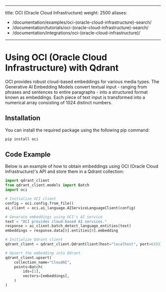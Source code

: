 
---
title: OCI (Oracle Cloud Infrastructure)
weight: 2500
aliases:
  - /documentation/examples/oci-(oracle-cloud-infrastructure)-search/
  - /documentation/tutorials/oci-(oracle-cloud-infrastructure)-search/
  - /documentation/integrations/oci-(oracle-cloud-infrastructure)/ 
---

# Using OCI (Oracle Cloud Infrastructure) with Qdrant 

OCI provides robust cloud-based embeddings for various media types. The Generative AI Embedding Models convert textual input - ranging from phrases and sentences to entire paragraphs - into a structured format known as embeddings. Each piece of text input is transformed into a numerical array consisting of 1024 distinct numbers.

## Installation

You can install the required package using the following pip command:

```bash
pip install oci
```

## Code Example

Below is an example of how to obtain embeddings using OCI (Oracle Cloud Infrastructure)'s API and store them in a Qdrant collection:

```python
import qdrant_client
from qdrant_client.models import Batch
import oci

# Initialize OCI client
config = oci.config.from_file()
ai_client = oci.ai_language.AIServiceLanguageClient(config)

# Generate embeddings using OCI's AI service
text = "OCI provides cloud-based AI services."
response = ai_client.batch_detect_language_entities(text)
embeddings = response.data[0].entities[0].embedding

# Initialize Qdrant client
qdrant_client = qdrant_client.QdrantClient(host="localhost", port=6333)

# Upsert the embedding into Qdrant
qdrant_client.upsert(
    collection_name="CloudAI",
    points=Batch(
        ids=[1],
        vectors=[embeddings],
    )
)

```

